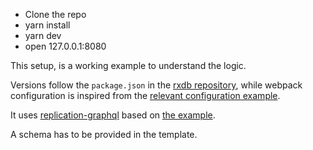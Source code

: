 * Clone the repo
* yarn install
* yarn dev
* open 127.0.0.1:8080

This setup, is a working example to understand the logic. 

Versions follow the `package.json` in the [rxdb repository](https://github.com/pubkey/rxdb/blob/master/package.json), while webpack configuration is inspired from the [relevant configuration example](https://github.com/pubkey/rxdb/blob/master/config/webpack.config.js).

It uses [replication-graphql](https://rxdb.info/replication-graphql.html) based on [the example](https://github.com/pubkey/rxdb/blob/master/examples/graphql/client/index.js).


 A schema has to be provided in the template.
